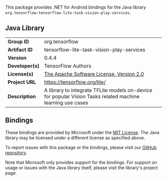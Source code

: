 This package provides .NET for Android bindings for the Java library `org.tensorflow:tensorflow-lite-task-vision-play-services`.

## Java Library

| | |
|-|-|
| **Group ID** | org.tensorflow |
| **Artifact ID** | tensorflow-lite-task-vision-play-services |
| **Version** | 0.4.4 |
| **Developer(s)** | TensorFlow Authors |
| **License(s)** | [The Apache Software License, Version 2.0](http://www.apache.org/licenses/LICENSE-2.0.txt) |
| **Project URL** | https://tensorflow.org/lite/ |
| **Description** | A library to integrate TFLite models on-device for popular Vision Tasks related machine learning use cases |

## Bindings

These bindings are provided by Microsoft under the [MIT License](https://opensource.org/licenses/MIT). The Java
library may be licensed under a different license as specified above.

To report issues with this package or the bindings, please visit our [GitHub repository](https://aka.ms/android-libraries).

Note that Microsoft only provides support for the bindings. For support on
usage or issues with the Java library itself, please visit the library's project page.
